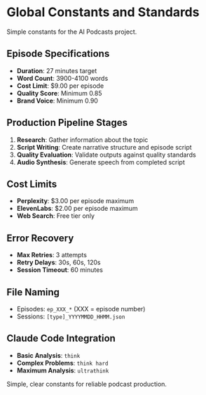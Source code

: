 # Global Constants and Standards

Simple constants for the AI Podcasts project.

## Episode Specifications

- **Duration**: 27 minutes target
- **Word Count**: 3900-4100 words
- **Cost Limit**: $9.00 per episode
- **Quality Score**: Minimum 0.85
- **Brand Voice**: Minimum 0.90

## Production Pipeline Stages

1. **Research**: Gather information about the topic
2. **Script Writing**: Create narrative structure and episode script  
3. **Quality Evaluation**: Validate outputs against quality standards
4. **Audio Synthesis**: Generate speech from completed script

## Cost Limits

- **Perplexity**: $3.00 per episode maximum
- **ElevenLabs**: $2.00 per episode maximum
- **Web Search**: Free tier only

## Error Recovery

- **Max Retries**: 3 attempts
- **Retry Delays**: 30s, 60s, 120s
- **Session Timeout**: 60 minutes

## File Naming

- Episodes: `ep_XXX_*` (XXX = episode number)
- Sessions: `[type]_YYYYMMDD_HHMM.json`

## Claude Code Integration

- **Basic Analysis**: `think`
- **Complex Problems**: `think hard`  
- **Maximum Analysis**: `ultrathink`

Simple, clear constants for reliable podcast production.